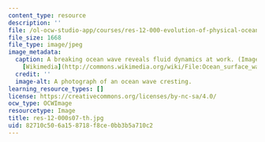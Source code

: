 ```yaml
---
content_type: resource
description: ''
file: /ol-ocw-studio-app/courses/res-12-000-evolution-of-physical-oceanography-spring-2007/82710c506a158718f8ce0bb3b5a710c2_res-12-000s07-th.jpg
file_size: 1668
file_type: image/jpeg
image_metadata:
  caption: A breaking ocean wave reveals fluid dynamics at work. (Image courtesy of
    [Wikimedia](http://commons.wikimedia.org/wiki/File:Ocean_surface_wave.jpg).)
  credit: ''
  image-alt: A photograph of an ocean wave cresting.
learning_resource_types: []
license: https://creativecommons.org/licenses/by-nc-sa/4.0/
ocw_type: OCWImage
resourcetype: Image
title: res-12-000s07-th.jpg
uid: 82710c50-6a15-8718-f8ce-0bb3b5a710c2
---
```

